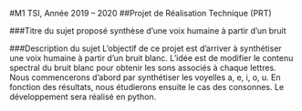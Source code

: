 #M1 TSI, Année 2019 – 2020
##Projet de Réalisation Technique (PRT)

###Titre du sujet proposé 
synthèse d’une voix humaine à partir d’un bruit

###Description du sujet 
L’objectif de ce projet est d’arriver à synthétiser une voix humaine à partir d’un bruit blanc. L’idée est de modifier le contenu spectral du bruit blanc pour obtenir les sons associés à chaque lettres. Nous commencerons d’abord par synthétiser les voyelles a, e, i, o, u. En fonction des résultats, nous étudierons ensuite le cas des consonnes. Le développement sera réalisé en python.


